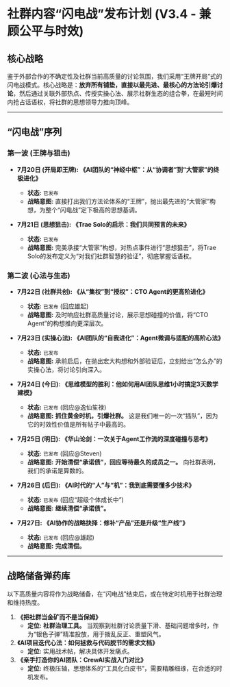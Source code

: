# 社群内容“闪电战”发布计划 (V3.4 - 兼顾公平与时效)

## 核心战略

鉴于外部合作的不确定性及社群当前高质量的讨论氛围，我们采用“王牌开局”式的闪电战模式。核心战略是：**放弃所有铺垫，直接以最先进、最核心的方法论引爆讨论**，然后通过关联外部热点、传授实操心法、展示社群生态的组合拳，在最短时间内抢占话语权，将社群的思想领导力推向顶峰。

---

## “闪电战”序列

### **第一波 (王牌与狙击)**

*   **7月20日 (开局即王牌): 《AI团队的“神经中枢”：从“协调者”到“大管家”的终极进化》**
    *   **状态:** `已发布`
    *   **战略意图:** 直接打出我们方法论体系的“王牌”，抛出最先进的“大管家”构想，为整个“闪电战”定下极高的思想基调。

*   **7月21日 (思想狙击): 《Trae Solo的启示：我们共同预言的未来》**
    *   **状态:** `已发布`
    *   **战略意图:** 完美承接“大管家”构想，对热点事件进行“思想狙击”，将Trae Solo的发布定义为“对我们社群智慧的验证”，彻底掌握话语权。

### **第二波 (心法与生态)**

*   **7月22日 (社群共创): 《从“集权”到“授权”：CTO Agent的更高阶进化》**
    *   **状态:** `已发布` (回应雄起)
    *   **战略意图:** 及时响应社群高质量讨论，展示思想碰撞的价值，将“CTO Agent”的构想推向更深层次。

*   **7月23日 (实操心法): 《AI团队的“自我进化”：Agent微调与适配的高阶心法》**
    *   **状态:** `已发布`
    *   **战略意图:** 承前启后，在抛出宏大构想和外部验证后，立刻给出“怎么办”的实操心法，将讨论引向深入。

*   **7月24日 (今日): 《思维模型的胜利：他如何用AI团队思维1小时搞定3天数学建模》**
    *   **状态:** `已发布` (回应@逸仙笙禄)
    *   **战略意图:** **抓住黄金时机，引爆社群。** 这是我们唯一的一次“插队”，因为它的时效性价值是所有帖子中最高的。

*   **7月25日 (明日): 《华山论剑：一次关于Agent工作流的深度碰撞与思考》**
    *   **状态:** `已发布` (回应@Steven)
    *   **战略意图:** **开始清偿“承诺债”，回应等待最久的成员之一。** 向社群表明，我们的承诺是算数的。

*   **7月26日 (后日): 《AI时代的“人”与“机”：我到底需要懂多少技术》**
    *   **状态:** `已发布` (回应“超级个体成长中”)
    *   **战略意图:** **继续清偿“承诺债”。**

*   **7月27日: 《AI协作的战略抉择：修补“产品”还是升级“生产线”》**
    *   **状态:** `已发布` (回应@雄起)
    *   **战略意图:** **完成清偿。**

---

## 战略储备弹药库

以下高质量内容将作为战略储备，在“闪电战”结束后，或在特定时机用于社群治理和维持热度。

1.  **《把社群当金矿而不是当保姆》**
    *   **定位:** **社群治理工具。** 当观察到社群讨论质量下滑、基础问题增多时，作为“银色子弹”精准投放，用于拨乱反正、重塑风气。
2.  **《AI项目迭代心法：如何拯救与代码脱节的需求文档》**
    *   **定位:** 实用战术帖，解决具体开发痛点。
3.  **《亲手打造你的AI团队：CrewAI实战入门对比》**
    *   **定位:** 终极压轴，思想体系的“工具化白皮书”，需要精雕细琢，在合适的时机发布。
